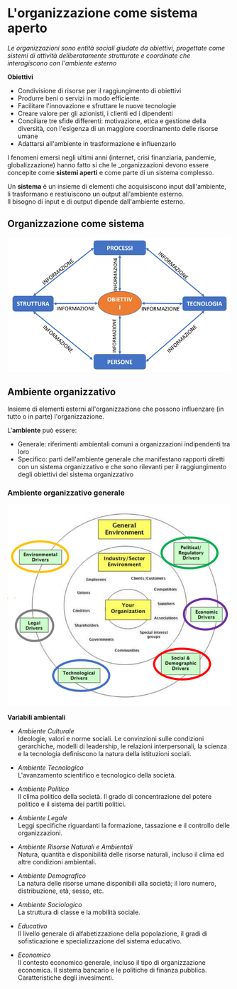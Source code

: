 # L'organizzazione come sistema aperto

_Le organizzazioni sono entità sociali giudate da obiettivi, progettate come sistemi di attività deliberatamente strutturate e coordinate che interagiscono con l'ambiente esterno_

<b>Obiettivi</b>
 - Condivisione di risorse per il raggiungimento di obiettivi
 - Produrre beni o servizi in modo efficiente
 - Facilitare l'innovazione e sfruttare le nuove tecnologie
 - Creare valore per gli azionisti, i clienti ed i dipendenti
 - Conciliare tre sfide differenti: motivazione, etica e gestione della diversità, con l'esigenza di un maggiore coordinamento delle risorse umane
 - Adattarsi all'ambiente in trasformazione e influenzarlo


I fenomeni emersi negli ultimi anni (internet, crisi finanziaria, pandemie, globalizzazione) hanno fatto si che le _organizzazioni devono essere concepite come <b>sistemi aperti</b> e come parte di un sistema complesso.

Un <b>sistema</b> è un insieme di elementi che acquisiscono input dall'ambiente, li trasformano e restiuiscono un output all'ambiente esterno.
<br>
Il bisogno di input e di output dipende dall'ambiente esterno.

## Organizzazione come sistema

![Organizzazione come sistema](/assets/sistemi_informativi/company_as_system.png)

## Ambiente organizzativo
Insieme di elementi esterni all'organizzazione che possono influenzare (in tutto o in parte) l'organizzazione.

L'<b>ambiente</b> può essere:
 - Generale: riferimenti ambientali comuni a organizzazioni indipendenti tra loro
 - Specifico: parti dell'ambiente generale che manifestano rapporti diretti con un sistema organizzativo e che sono rilevanti per il raggiungimento degli obiettivi del sistema organizzativo

### Ambiente organizzativo generale

![Ambiente generale](/assets/sistemi_informativi/general_environment.png)

<b>Variabili ambientali</b>

 - _Ambiente Culturale_<br>
Ideologie, valori e norme sociali. Le convinzioni sulle condizioni gerarchiche, modelli di leadership, le relazioni interpersonali, la scienza e la tecnologia definiscono la natura della istituzioni sociali.

 - _Ambiente Tecnologico_<br>
L'avanzamento scientifico e tecnologico della società.

 - _Ambiente Politico_<br>
Il clima politico della società. Il grado di concentrazione del potere politico e il sistema dei partiti politici.

 - _Ambiente Legale_<br>
Leggi specifiche riguardanti la formazione, tassazione e il controllo delle organizzazioni.

 - _Ambiente Risorse Naturali e Ambientali_<br>
Natura, quantità e disponibilità delle risorse naturali, incluso il clima ed altre condizioni ambientali.

 - _Ambiente Demografico_<br>
La natura delle risorse umane disponibili alla società; il loro numero, distribuzione, età, sesso, etc.

 - _Ambiente Sociologico_<br>
La struttura di classe e la mobilità sociale.

 - _Educativo_<br>
Il livello generale di alfabetizzazione della popolazione, il gradi di sofisticazione e specializzazione del sistema educativo.

 - _Economico_<br>
Il contesto economico generale, incluso il tipo di organizzazione economica. Il sistema bancario e le politiche di finanza pubblica.
Caratteristiche degli invesimenti.



